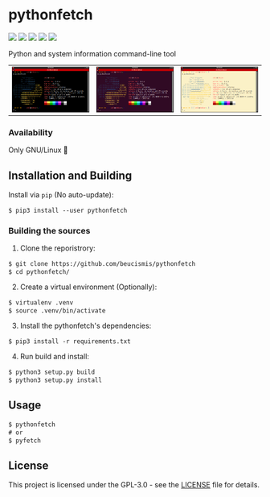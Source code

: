 # pythonfetch

![](https://img.shields.io/badge/python-3.5%2B-blue)
![](https://img.shields.io/pypi/v/pythonfetch)
![](https://img.shields.io/pypi/l/pythonfetch)
![](https://img.shields.io/pypi/dm/pythonfetch)
![](https://img.shields.io/badge/style-black-black)

Python and system information command-line tool

<table>
<tr>
<td>
<img src="screenshots/screenshot-1.png"/>
</td>
<td>
<img src="screenshots/screenshot-2.png"/>
</td>
<td>
<img src="screenshots/screenshot-3.png"/>
</td>
</tr>
</table>

### Availability
Only GNU/Linux 🐧

## Installation and Building

Install via `pip` (No auto-update):
```
$ pip3 install --user pythonfetch
```

### Building the sources
1. Clone the reporistrory:
```
$ git clone https://github.com/beucismis/pythonfetch
$ cd pythonfetch/
```
2. Create a virtual environment (Optionally):
```
$ virtualenv .venv
$ source .venv/bin/activate
```
3. Install the pythonfetch's dependencies:
```
$ pip3 install -r requirements.txt
```
4. Run build and install:
```
$ python3 setup.py build
$ python3 setup.py install
```

## Usage
```
$ pythonfetch
# or
$ pyfetch
```

## License
This project is licensed under the GPL-3.0 - see the [LICENSE](LICENSE) file for details.
